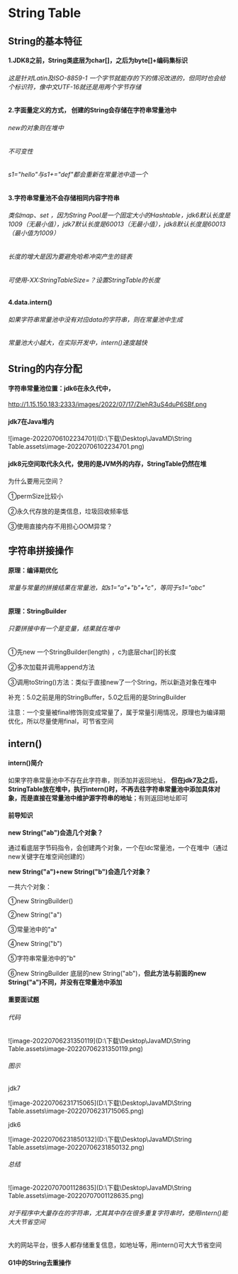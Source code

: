 # String Table



## String的基本特征

#### 1.JDK8之前，String类底层为char[]，之后为byte[]+编码集标识

###### 这是针对Latin及ISO-8859-1 一个字节就能存的下的情况改进的，但同时也会给个标识符，像中文UTF-16就还是用两个字节存储

#### 2.字面量定义的方式， 创建的String会存储在字符串常量池中

###### new的对象则在堆中

###### 不可变性

###### s1="hello"与s1+="def"都会重新在常量池中造一个

#### 3.字符串常量池不会存储相同内容字符串 

###### 类似map、set ，因为String Pool是一个固定大小的Hashtable，jdk6默认长度是1009（无最小值），jdk7默认长度是60013（无最小值），jdk8默认长度是60013（最小值为1009）

###### 长度的增大是因为要避免哈希冲突产生的链表

###### 可使用-XX:StringTableSize=？设置StringTable的长度

#### 4.data.intern()

###### 如果字符串常量池中没有对应data的字符串，则在常量池中生成

###### 常量池大小越大，在实际开发中，intern()速度越快



## String的内存分配

#### 字符串常量池位置：jdk6在永久代中，

http://1.15.150.183:2333/images/2022/07/17/ZlehR3uS4duP6SBf.png

#### jdk7在Java堆内

![image-20220706102234701](D:\下载\Desktop\JavaMD\String Table.assets\image-20220706102234701.png)

#### jdk8元空间取代永久代，使用的是JVM外的内存，StringTable仍然在堆

为什么要用元空间？

①permSize比较小

②永久代存放的是类信息，垃圾回收频率低

③使用直接内存不用担心OOM异常？



## 字符串拼接操作

#### 原理：编译期优化 

###### 常量与常量的拼接结果在常量池，如s1="a"+"b"+"c"，等同于s1="abc"

#### 原理：StringBuilder

###### 只要拼接中有一个是变量，结果就在堆中

①先new 一个StringBuilder(length) ，c为底层char[]的长度

②多次加载并调用append方法

③调用toString()方法：类似于直接new了一个String，所以新造对象在堆中  

补充：5.0之前是用的StringBuffer，5.0之后用的是StringBuilder

注意：一个变量被final修饰则变成常量了，属于常量引用情况，原理也为编译期优化，所以尽量使用final，可节省空间



## intern()

#### intern()简介

如果字符串常量池中不存在此字符串，则添加并返回地址， **但在jdk7及之后，StringTable放在堆中，执行intern()时，不再去往字符串常量池中添加具体对象，而是直接在常量池中维护源字符串的地址**；有则返回地址即可

#### 前导知识

**new String("ab")会造几个对象？** 

通过看底层字节码指令，会创建两个对象，一个在ldc常量池，一个在堆中（通过new关键字在堆空间创建的）

**new String("a")+new String("b")会造几个对象？**

一共六个对象：

①new StringBuilder() 

②new String("a") 

③常量池中的"a"

④new String("b")

⑤字符串常量池中的"b"

⑥new StringBuilder 底层的new String("ab")，**但此方法与前面的new String("a")不同，并没有在常量池中添加**

#### 重要面试题

###### 代码

![image-20220706231350119](D:\下载\Desktop\JavaMD\String Table.assets\image-20220706231350119.png)

###### 图示

jdk7

![image-20220706231715065](D:\下载\Desktop\JavaMD\String Table.assets\image-20220706231715065.png)

jdk6

![image-20220706231850132](D:\下载\Desktop\JavaMD\String Table.assets\image-20220706231850132.png)

######  总结

![image-20220707001128635](D:\下载\Desktop\JavaMD\String Table.assets\image-20220707001128635.png)



###### 对于程序中大量存在的字符串，尤其其中存在很多重复字符串时，使用intern()能大大节省空间

大的网站平台，很多人都存储重复信息，如地址等，用intern()可大大节省空间

#### G1中的String去重操作











